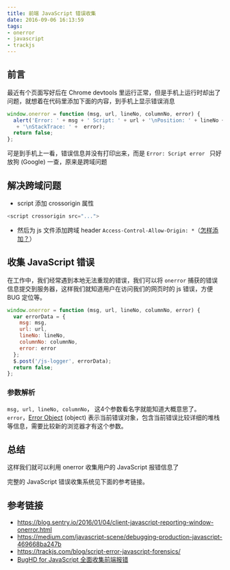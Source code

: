 ```yaml
---
title: 前端 JavaScript 错误收集
date: 2016-09-06 16:13:59
tags:
- onerror
- javascript
- trackjs
---
```


## 前言
最近有个页面写好后在 Chrome devtools 里运行正常，但是手机上运行时却出了问题，就想着在代码里添加下面的内容，到手机上显示错误消息
```js
window.onerror = function (msg, url, lineNo, columnNo, error) {
  alert('Error: ' + msg + ' Script: ' + url + '\nPosition: ' + lineNo + ' / ' + columnNo
   + '\nStackTrace: ' +  error);
  return false;
};
```
可是到手机上一看，错误信息并没有打印出来，而是 `Error: Script error `
只好放狗 (Google) 一查，原来是跨域问题
<!--more-->
## 解决跨域问题
* script 添加 crossorigin 属性
```js
<script crossorigin src="...">
```
* 然后为 js 文件添加跨域 header `Access-Control-Allow-Origin: *`（[怎样添加？](http://enable-cors.org/server.html)）

## 收集 JavaScript 错误
在工作中，我们经常遇到本地无法重现的错误，我们可以将 `onerror` 捕获的错误信息提交到服务器，这样我们就知道用户在访问我们的网页时的 js 错误，方便 BUG 定位等。
```js
window.onerror = function (msg, url, lineNo, columnNo, error) {
  var errorData = {
    msg: msg,
    url: url,
    lineNo: lineNo,
    columnNo: columnNo,
    error: error
  };
  $.post('/js-logger', errorData);
  return false;
};
```
### 参数解析
`msg, url, lineNo, columnNo`， 这4个参数看名字就能知道大概意思了。
`error`，[Error Object](https://developer.mozilla.org/en-US/docs/Web/JavaScript/Reference/Global_Objects/Error) (object) 表示当前错误对象，包含当前错误比较详细的堆栈等信息，需要比较新的浏览器才有这个参数。

## 总结
这样我们就可以利用 onerror 收集用户的 JavaScript 报错信息了

完整的 JavaScript 错误收集系统见下面的参考链接。

## 参考链接
* https://blog.sentry.io/2016/01/04/client-javascript-reporting-window-onerror.html
* https://medium.com/javascript-scene/debugging-production-javascript-469668ba247b
* https://trackjs.com/blog/script-error-javascript-forensics/
* [BugHD for JavaScript 全面收集前端报错](http://bughd.com/doc/javascript)
